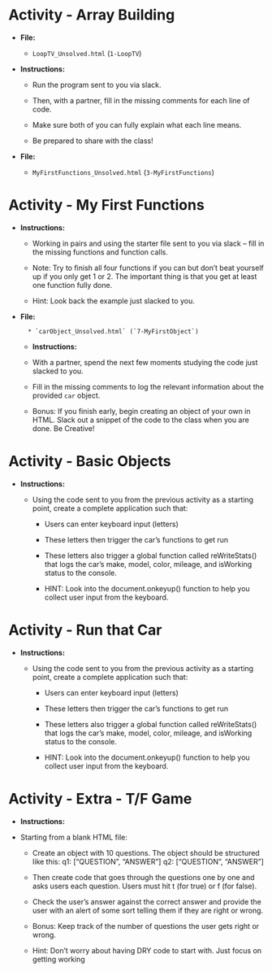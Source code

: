 # Activity - Array Building

* **File:**

	* `LoopTV_Unsolved.html` (`1-LoopTV`)

* **Instructions:**

	* Run the program sent to you via slack. 

	* Then, with a partner, fill in the missing comments for each line of code. 

	* Make sure both of you can fully explain what each line means. 

	* Be prepared to share with the class!

* **File:**

	* `MyFirstFunctions_Unsolved.html` (`3-MyFirstFunctions`)

# Activity - My First Functions


* **Instructions:**

	* Working in pairs and using the starter file sent to you via slack – fill in the missing functions and function calls.

	* Note: Try to finish all four functions if you can but don’t beat yourself up if you only get 1 or 2. The important thing is that you get at least one function fully done.

	* Hint: Look back the example just slacked to you. 

* **File:**

		* `carObject_Unsolved.html` (`7-MyFirstObject`)

	* **Instructions:**

	* With a partner, spend the next few moments studying the code just slacked to you. 

	* Fill in the missing comments to log the relevant information about the provided `car` object.

	* Bonus: If you finish early, begin creating an object of your own in HTML. Slack out a snippet of the code to the class when you are done. Be Creative!

# Activity - Basic Objects


* **Instructions:**

	* Using the code sent to you from the previous activity as a starting point, create a complete application such that:

		* Users can enter keyboard input (letters)

		* These letters then trigger the car’s functions to get run

		* These letters also trigger a global function called reWriteStats() that logs the car’s make, model, color, mileage, and isWorking status to the console.

		* HINT: Look into the document.onkeyup() function to help you collect user input from the keyboard.

# Activity - Run that Car

* **Instructions:**

	* Using the code sent to you from the previous activity as a starting point, create a complete application such that:

		* Users can enter keyboard input (letters)

		* These letters then trigger the car’s functions to get run

		* These letters also trigger a global function called reWriteStats() that logs the car’s make, model, color, mileage, and isWorking status to the console.

		* HINT: Look into the document.onkeyup() function to help you collect user input from the keyboard.

# Activity - Extra - T/F Game 

* **Instructions:**

* Starting from a blank HTML file:

	* Create an object with 10 questions. The object should be structured like this: q1: [“QUESTION”, “ANSWER”]	q2: [“QUESTION”, “ANSWER”]

	* Then create code that goes through the questions one by one and asks users each question. Users must hit t (for true) or f (for false).

	* Check the user’s answer against the correct answer and provide the user with an alert of some sort telling them if they are right or wrong. 

	* Bonus: Keep track of the number of questions the user gets right or wrong.

	* Hint: Don’t worry about having DRY code to start with. Just focus on getting working 

